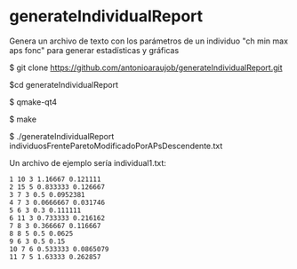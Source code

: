 # generateIndividualReport
Genera un archivo de texto con los parámetros de un individuo "ch min max aps fonc" para generar estadísticas y gráficas

$ git clone https://github.com/antonioaraujob/generateIndividualReport.git

$cd generateIndividualReport 

$ qmake-qt4

$ make

$ ./generateIndividualReport individuosFrenteParetoModificadoPorAPsDescendente.txt


Un archivo de ejemplo sería individual1.txt:
```
1 10 3 1.16667 0.121111
2 15 5 0.833333 0.126667
3 7 3 0.5 0.0952381
4 7 3 0.0666667 0.031746
5 6 3 0.3 0.111111
6 11 3 0.733333 0.216162
7 8 3 0.366667 0.116667
8 8 5 0.5 0.0625
9 6 3 0.5 0.15
10 7 6 0.533333 0.0865079
11 7 5 1.63333 0.262857
```
